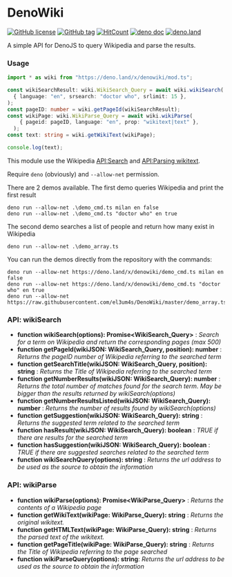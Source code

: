 # DenoWiki

[![GitHub license](https://img.shields.io/github/license/el3um4s/DenoWiki.svg)](https://github.com/el3um4s/DenoWiki/blob/master/LICENSE)
[![GitHub tag](https://img.shields.io/github/tag/el3um4s/DenoWiki.svg)](https://GitHub.com/el3um4s/DenoWiki/tags/)
[![HitCount](http://hits.dwyl.com/el3um4s/DenoWiki.svg)](http://hits.dwyl.com/el3um4s/DenoWiki)
[![deno doc](https://doc.deno.land/badge.svg)](https://doc.deno.land/https/raw.githubusercontent.com/el3um4s/DenoWiki/master/mod.ts)
[![deno.land](https://img.shields.io/badge/deno.land-1.7.2-blue)](https://deno.land/x/denowiki)

A simple API for DenoJS to query Wikipedia and parse the results.

### Usage

```typescript
import * as wiki from "https://deno.land/x/denowiki/mod.ts";

const wikiSearchResult: wiki.WikiSearch_Query = await wiki.wikiSearch(
  { language: "en", srsearch: "doctor who", srlimit: 15 },
);
const pageID: number = wiki.getPageId(wikiSearchResult);
const wikiPage: wiki.WikiParse_Query = await wiki.wikiParse(
    { pageid: pageID, language: "en", prop: "wikitext|text" },
  );
const text: string = wiki.getWikiText(wikiPage);

console.log(text);
```

This module use the Wikipedia [API:Search](https://www.mediawiki.org/wiki/API:Search) and [API:Parsing wikitext](https://www.mediawiki.org/wiki/API:Parsing_wikitext).

Require `deno` (obviously) and `--allow-net` permission.

There are 2 demos available. The first demo queries Wikipedia and print the first result

```
deno run --allow-net .\demo_cmd.ts milan en false
deno run --allow-net .\demo_cmd.ts "doctor who" en true
```

The second demo searches a list of people and return how many exist in Wikipedia

```
deno run --allow-net .\demo_array.ts
```

You can run the demos directly from the repository with the commands:

```
deno run --allow-net https://deno.land/x/denowiki/demo_cmd.ts milan en false
deno run --allow-net https://deno.land/x/denowiki/demo_cmd.ts "doctor who" en true
deno run --allow-net https://raw.githubusercontent.com/el3um4s/DenoWiki/master/demo_array.ts
```

### API: wikiSearch

* **function wikiSearch(options): Promise<WikiSearch_Query>** : _Search for a term on Wikipedia and return the corresponding pages (max 500)_
* **function getPageId(wikiJSON: WikiSearch_Query, position): number** : _Returns the pageID number of Wikipedia referring to the searched term_
* **function getSearchTitle(wikiJSON: WikiSearch_Query, position): string** : _Returns the Title of Wikipedia referring to the searched term_
* **function getNumberResults(wikiJSON: WikiSearch_Query): number** : _Returns the total number of matches found for the search term. May be bigger than the results returned by wikiSearch(options)_
* **function getNumberResultsListed(wikiJSON: WikiSearch_Query): number** : _Returns the number of results found by wikiSearch(options)_
* **function getSuggestion(wikiJSON: WikiSearch_Query): string** : _Returns the suggested term related to the searched term_
* **function hasResult(wikiJSON: WikiSearch_Query): boolean** : _TRUE if there are results for the searched term_
* **function hasSuggestion(wikiJSON: WikiSearch_Query): boolean** : _TRUE if there are suggested searches related to the searched term_
* **function wikiSearchQuery(options): string** : _Returns the url address to be used as the source to obtain the information_

### API: wikiParse

* **function wikiParse(options): Promise<WikiParse_Query>** : _Returns the contents of a Wikipedia page_
* **function getWikiText(wikiPage: WikiParse_Query): string** : _Returns the original wikitext._
* **function getHTMLText(wikiPage: WikiParse_Query): string** : _Returns the parsed text of the wikitext._
* **function getPageTitle(wikiPage: WikiParse_Query): string** : _Returns the Title of Wikipedia referring to the page searched_
* **function wikiParseQuery(options): string**: _Returns the url address to be used as the source to obtain the information_
